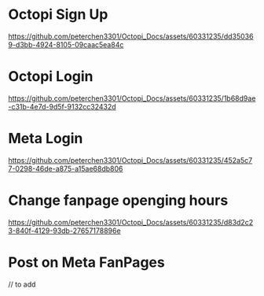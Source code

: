 # Octopi Sign Up

https://github.com/peterchen3301/Octopi_Docs/assets/60331235/dd350369-d3bb-4924-8105-09caac5ea84c

# Octopi Login

https://github.com/peterchen3301/Octopi_Docs/assets/60331235/1b68d9ae-c31b-4e7d-9d5f-9132cc32432d

# Meta Login

https://github.com/peterchen3301/Octopi_Docs/assets/60331235/452a5c77-0298-46de-a875-a15ae68db806

# Change fanpage openging hours

https://github.com/peterchen3301/Octopi_Docs/assets/60331235/d83d2c23-840f-4129-93db-27657178896e

# Post on Meta FanPages
// to add

